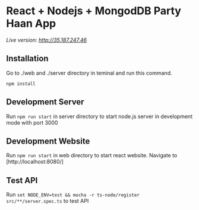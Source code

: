 # React + Nodejs + MongodDB Party Haan App

*Live version: http://35.187.247.46*

## Installation
Go to ./web and ./server directory in teminal and run this command.

```
npm install
```

## Development Server

Run `npm run start` in server directory to start node.js server in development mode with port 3000

## Development Website

Run `npm run start` in web directory to start react website. Navigate to [http://localhost:8080/]

## Test API

Run `set NODE_ENV=test && mocha -r ts-node/register src/**/server.spec.ts` to test API